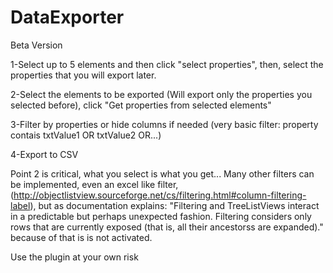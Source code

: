 # DataExporter
Beta Version

1-Select up to 5 elements and then click "select properties", then, select the properties that you will export later.

2-Select the elements to be exported (Will export only the properties you selected before), click "Get properties from selected elements"

3-Filter by properties or hide columns if needed (very basic filter: property contais txtValue1 OR txtValue2 OR...)

4-Export to CSV

Point 2 is critical, what you select is what you get...
Many other filters can be implemented, even an excel like filter, (http://objectlistview.sourceforge.net/cs/filtering.html#column-filtering-label), but as documentation explains:
"Filtering and TreeListViews interact in a predictable but perhaps unexpected fashion.
Filtering considers only rows that are currently exposed (that is, all their ancestorss are expanded)."
because of that is is not activated.

Use the plugin at your own risk
